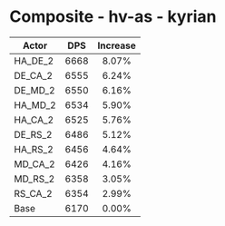 # Composite - hv-as - kyrian
| Actor | DPS | Increase |
|---|:---:|:---:|
|HA_DE_2|6668|8.07%|
|DE_CA_2|6555|6.24%|
|DE_MD_2|6550|6.16%|
|HA_MD_2|6534|5.90%|
|HA_CA_2|6525|5.76%|
|DE_RS_2|6486|5.12%|
|HA_RS_2|6456|4.64%|
|MD_CA_2|6426|4.16%|
|MD_RS_2|6358|3.05%|
|RS_CA_2|6354|2.99%|
|Base|6170|0.00%|
